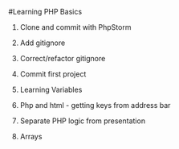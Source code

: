 #Learning PHP Basics

1. Clone and commit with PhpStorm
2. Add gitignore
3. Correct/refactor gitignore
4. Commit first project

5. Learning Variables
6. Php and html - getting keys from address bar
7. Separate PHP logic from presentation

8. Arrays
